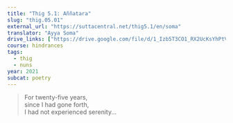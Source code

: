 ```yaml
---
title: "Thig 5.1: Aññatara"
slug: "thig.05.01"
external_url: "https://suttacentral.net/thig5.1/en/soma"
translator: "Ayya Soma"
drive_links: ["https://drive.google.com/file/d/1_Izb5T3CO1_RX2UcKsYhPtVBAQyTQ6xN/view?usp=drivesdk"]
course: hindrances
tags:
  - thig
  - nuns
year: 2021
subcat: poetry
---
```


> For twenty-five years,  
since I had gone forth,  
I had not experienced serenity...
